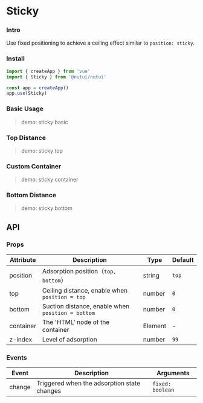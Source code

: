 # Sticky

### Intro

Use fixed positioning to achieve a ceiling effect similar to `position: sticky`.

### Install

```js
import { createApp } from 'vue'
import { Sticky } from '@nutui/nutui'

const app = createApp()
app.use(Sticky)
```

### Basic Usage

> demo: sticky basic

### Top Distance

> demo: sticky top

### Custom Container

> demo: sticky container

### Bottom Distance

> demo: sticky bottom

## API

### Props

| Attribute | Description | Type | Default |
| --- | --- | --- | --- |
| position | Adsorption position（`top`、`bottom`） | string | `top` |
| top | Ceiling distance, enable when `position = top` | number | `0` |
| bottom | Suction distance, enable when `position = bottom` | number | `0` |
| container | The 'HTML' node of the container | Element | - |
| z-index | Level of adsorption | number | `99` |

### Events

| Event | Description | Arguments |
| --- | --- | --- |
| change | Triggered when the adsorption state changes | `fixed: boolean` |
